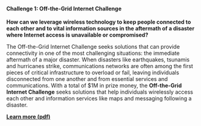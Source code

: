 #### Challenge 1: Off-the-Grid Internet Challenge

**How can we leverage wireless technology to keep people connected to each other and to vital information sources in the aftermath of a disaster where Internet access is unavailable or compromised?**

The Off-the-Grid Internet Challenge seeks solutions that can provide connectivity in one of the most challenging situations: the immediate aftermath of a major disaster. When disasters like earthquakes, tsunamis and hurricanes strike, communications networks are often among the first pieces of critical infrastructure to overload or fail, leaving individuals disconnected from one another and from essential services and communications. With a total of $1M in prize money, the **Off-the-Grid Internet Challenge** seeks solutions that help individuals wirelessly access each other and information services like maps and messaging following a disaster.

[**Learn more (pdf)**](/_assets/NSF-OffTheGrid.pdf)
